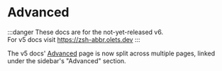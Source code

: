 # Advanced

:::danger
These docs are for the not-yet-released v6.  
For v5 docs visit <https://zsh-abbr.olets.dev>
:::

The v5 docs' [Advanced](https://v5.zsh-abbr.olets.dev/advanced) page is now split across multiple pages, linked under the sidebar's "Advanced" section.
